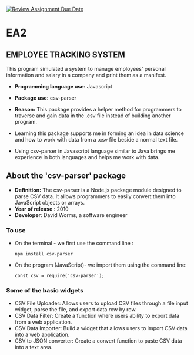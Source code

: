 [![Review Assignment Due Date](https://classroom.github.com/assets/deadline-readme-button-24ddc0f5d75046c5622901739e7c5dd533143b0c8e959d652212380cedb1ea36.svg)](https://classroom.github.com/a/RPDAFNpj)
# EA2

## EMPLOYEE TRACKING SYSTEM
This program simulated a system to manage employees' personal information and salary in a company and print them as a manifest.

- **Programming language use:** Javascript
- **Package use:** csv-parser
- **Reason:** This package provides a helper method for programmers to traverse and gain data in the .csv file instead of building another program.

- Learning this package supports me in forming an idea in data science and how to work with data from a .csv file beside a normal text file.
- Using csv-parser in Javascript language similar to Java brings me experience in both languages and helps me work with data.

## About the 'csv-parser' package
- **Definition:** The csv-parser is a Node.js package module designed to parse CSV data. It allows programmers to easily convert them into JavaScript objects or arrays.
- **Year of release** : 2010
- **Developer**: David Worms, a software engineer

### To use
* On the terminal - we first use the command line :

      npm install csv-parser

* On the program (JavaScript)- we import them using the command line:

      const csv = require('csv-parser');
  
### Some of the basic widgets
* CSV File Uploader: Allows users to upload CSV files through a file input widget, parse the file, and export data row by row.
* CSV Data Filter: Create a function where users ability to export data from a web application.
* CSV Data Importer: Build a widget that allows users to import CSV data into a web application.
* CSV to JSON converter: Create a convert function to paste CSV data into a text area.

 

